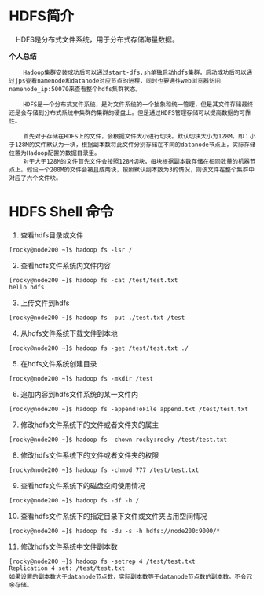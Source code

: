 # HDFS简介
　HDFS是分布式文件系统，用于分布式存储海量数据。

**个人总结**
```
    Hadoop集群安装成功后可以通过start-dfs.sh单独启动hdfs集群，启动成功后可以通过jps查看namenode和datanode对应节点的进程，同时也要通往web浏览器访问namenode_ip:50070来查看整个hdfs集群状态。
    
    HDFS是一个分布式文件系统，是对文件系统的一个抽象和统一管理，但是其文件存储最终还是会存储到分布式系统中集群的集群的硬盘上。但是通过HDFS管理存储可以提高数据的可靠性。
    
    首先对于存储在HDFS上的文件，会根据文件大小进行切块。默认切块大小为128M。即：小于128M的文件默认为一块，根据副本数将此文件分别存储在不同的datanode节点上，实际存储位置为Hadoop配置的数据目录里。
    对于大于128M的文件首先文件会按照128M切块，每块根据副本数存储在相同数量的机器节点上。假设一个200M的文件会被且成两块，按照默认副本数为3的情况，则该文件在整个集群中对应了六个文件块。

```

# HDFS Shell 命令
1. 查看hdfs目录或文件
```
[rocky@node200 ~]$ hadoop fs -lsr /
```
2. 查看hdfs文件系统内文件内容
```
[rocky@node200 ~]$ hadoop fs -cat /test/test.txt
hello hdfs
```
3. 上传文件到hdfs
```
[rocky@node200 ~]$ hadoop fs -put ./test.txt /test
```
4. 从hdfs文件系统下载文件到本地
```
[rocky@node200 ~]$ hadoop fs -get /test/test.txt ./
```
5. 在hdfs文件系统创建目录
```
[rocky@node200 ~]$ hadoop fs -mkdir /test
```
6. 追加内容到hdfs文件系统的某一文件内
```
[rocky@node200 ~]$ hadoop fs -appendToFile append.txt /test/test.txt
```
7. 修改hdfs文件系统下的文件或者文件夹的属主
```
[rocky@node200 ~]$ hadoop fs -chown rocky:rocky /test/test.txt
```
8. 修改hdfs文件系统下的文件或者文件夹的权限
```
[rocky@node200 ~]$ hadoop fs -chmod 777 /test/test.txt
```
9. 查看hdfs文件系统下的磁盘空间使用情况
```
[rocky@node200 ~]$ hadoop fs -df -h /
```
10. 查看hdfs文件系统下的指定目录下文件或文件夹占用空间情况
```
[rocky@node200 ~]$ hadoop fs -du -s -h hdfs://node200:9000/* 
```
11. 修改hdfs文件系统中文件副本数
```
[rocky@node200 ~]$ hadoop fs -setrep 4 /test/test.txt
Replication 4 set: /test/test.txt
如果设置的副本数大于datanode节点数，实际副本数等于datanode节点数的副本数。不会冗余存储。
```

